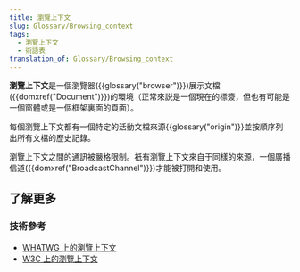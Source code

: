 ```yaml
---
title: 瀏覽上下文
slug: Glossary/Browsing_context
tags:
  - 瀏覽上下文
  - 術語表
translation_of: Glossary/Browsing_context
---
```

**瀏覽上下文**是一個瀏覽器({{glossary("browser")}})展示文檔({{domxref("Document")}})的環境（正常來説是一個現在的標簽，但也有可能是一個窗體或是一個框架裏面的頁面）。

每個瀏覽上下文都有一個特定的活動文檔來源{{glossary("origin")}}並按順序列出所有文檔的歷史記錄。

瀏覽上下文之間的通訊被嚴格限制。衹有瀏覽上下文來自于同樣的來源，一個廣播信道({{domxref("BroadcastChannel")}})才能被打開和使用。

## 了解更多

### 技術參考

- [WHATWG 上的瀏覽上下文](https://html.spec.whatwg.org/multipage/browsers.html#windows)
- [W3C 上的瀏覽上下文](https://w3c.github.io/html/browsers.html#sec-browsing-contexts)
